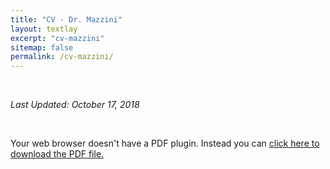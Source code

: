 ```yaml
---
title: "CV - Dr. Mazzini"
layout: textlay
excerpt: "cv-mazzini"
sitemap: false
permalink: /cv-mazzini/
---
```


<br>

<i> Last Updated: October 17, 2018 </i>

<br>

<div class='embed-responsive' style='padding-bottom:150%'>
<object data="{{ site.url }}{{ site.baseurl }}/cv-mazzini/cv_piero_website.pdf" type="application/pdf" width="100%" height="100%">
  <p>Your web browser doesn't have a PDF plugin.
  Instead you can <a href="{{ site.url }}{{ site.baseurl }}/cv-mazzini/cv_piero_website.pdf">click here to
  download the PDF file.</a></p>
</object>
</div>
